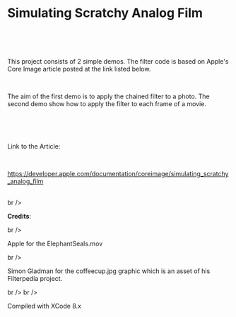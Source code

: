 # Simulating Scratchy Analog Film
<br />
<br />
<br />

This project consists of 2 simple demos. The filter code is based on Apple's Core Image article posted at the link listed below.

<br />

The aim of the first demo is to apply the chained filter to a photo. The second demo show how to apply the filter to each frame of a movie.

<br />
<br />
<br />

Link to the Article:

<br />

https://developer.apple.com/documentation/coreimage/simulating_scratchy_analog_film

<br />
br />

**Credits**:

br />

Apple for the ElephantSeals.mov

br />

Simon Gladman for the coffeecup.jpg graphic which is an asset of his Filterpedia project.

br />
br />

Compiled with XCode 8.x
